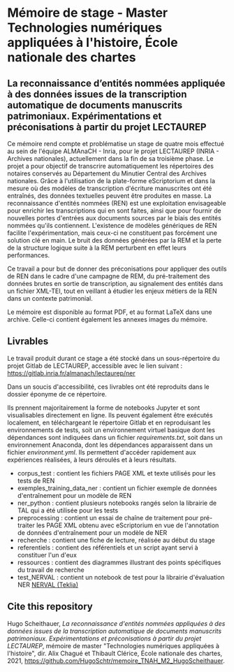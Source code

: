 # Mémoire de stage - Master Technologies numériques appliquées à l'histoire, École nationale des chartes

## La reconnaissance d’entités nommées appliquée à des données issues de la transcription automatique de documents manuscrits patrimoniaux. Expérimentations et préconisations à partir du projet LECTAUREP

Ce mémoire rend compte et problématise un stage de quatre mois effectué au sein de l'équipe ALMAnaCH - Inria, pour le projet LECTAUREP (INRIA - Archives nationales), actuellement dans la fin de sa troisième phase. Le projet a pour objectif de transcrire automatiquement les répertoires des notaires conservés au Département du Minutier Central des Archives nationales. Grâce à l'utilisation de la plate-forme eScriptorium et dans la mesure où des modèles de transcription d'écriture manuscrites ont été entraînés, des données textuelles peuvent être produites en masse. La reconnaissance d'entités nommées (REN) est une exploitation envisageable pour enrichir les transcriptions qui en sont faites, ainsi que pour fournir de nouvelles portes d'entrées aux documents sources par le biais des entités nommées qu'ils contiennent. L'existence de modèles génériques de REN facilite l'expérimentation, mais ceux-ci ne constituent pas forcément une solution clé en main. Le bruit des données générées par la REM et la perte de la structure logique suite à la REM perturbent en effet leurs performances. 

Ce travail a pour but de donner des préconisations pour appliquer des outils de REN dans le cadre d'une campagne de REM, du pré-traitement des données brutes en sortie de transcription, au signalement des entités dans un fichier XML-TEI, tout en veillant à étudier les enjeux métiers de la REN dans un contexte patrimonial. 

Le mémoire est disponible au format PDF, et au format LaTeX dans une archive. Celle-ci contient également les annexes images du mémoire.

## Livrables

Le travail produit durant ce stage a été stocké dans un sous-répertoire du projet Gitlab de LECTAUREP, accessible avec le lien suivant : https://gitlab.inria.fr/almanach/lectaurep/ner

Dans un soucis d'accessibilité, ces livrables ont été reproduits dans le dossier éponyme de ce répertoire. 

Ils prennent majoritairement la forme de notebooks Jupyter et sont visualisables directement en ligne. Ils peuvent également être exécutés localement, en téléchargeant le répertoire Gitlab et en reproduisant les environnements de tests, soit un environnement virtuel basique dont les dépendances sont indiquées dans un fichier *requirements.txt*, soit dans un environnement Anaconda, dont les dépendances apparaissent dans un fichier *environment.yml*. Ils permettent d'accéder rapidement aux expériences réalisées, à leurs déroulés et à leurs résultats.

* corpus_test : contient les fichiers PAGE XML et texte utilisés pour les tests de REN
* exemples_training_data_ner : contient un fichier exemple de données d'entraînement pour un modèle de REN
* ner_python : contient plusieurs notebooks rangés selon la librairie de TAL qui a été utilisée pour les tests
* preprocessing : contient un essai de chaîne de traitement pour pré-traiter les PAGE XML obtenu avec eScriptorium en vue de l'annotation de données d'entraînement pour un modèle de NER
* recherche : contient une fiche de lecture, réalisée au début du stage
* referentiels : contient des référentiels et un script ayant servi à constituer l'un d'eux
* ressources : contient des diagrammes illustrant des points spécifiques du travail de recherche
* test_NERVAL : contient un notebook de test pour la librairie d'évaluation NER [NERVAL (Teklia)](https://teklia.com/blog/202104-nerval/)

## Cite this repository

Hugo Scheithauer, *La reconnaissance d'entités nommées appliquées à des données issues de la transcription automatique de documents manuscrits patrimoniaux. Expérimentations et préconisations à partir du projet LECTAUREP*, mémoire de master "Technologies numériques appliquées à l'histoire", dir. Alix Chagué et Thibault Clérice, École nationale des chartes, 2021, https://github.com/HugoSchtr/memoire_TNAH_M2_HugoScheithauer.
